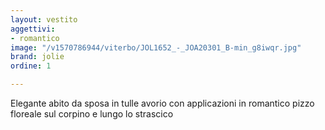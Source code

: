 ```yaml
---
layout: vestito
aggettivi:
- romantico
image: "/v1570786944/viterbo/JOL1652_-_JOA20301_B-min_g8iwqr.jpg"
brand: jolie
ordine: 1

---
```

Elegante abito da sposa in tulle avorio con applicazioni in romantico pizzo floreale sul corpino e lungo lo strascico